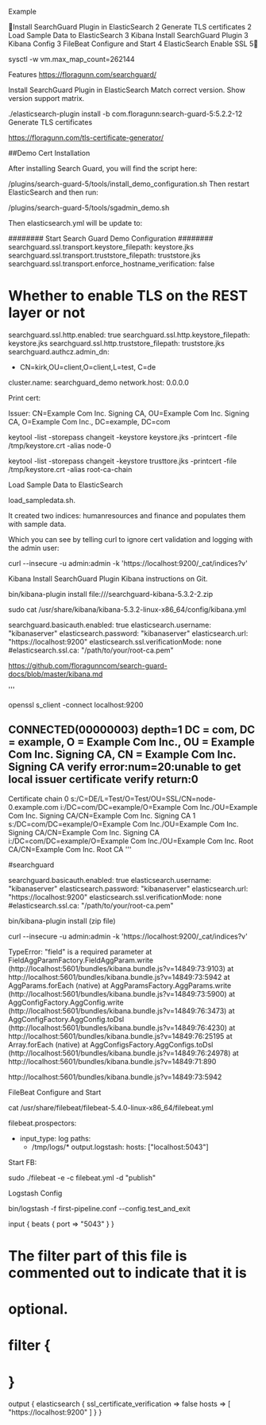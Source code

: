 Example


Install SearchGuard Plugin in ElasticSearch	2
Generate TLS certificates	2
Load Sample Data to ElasticSearch	3
Kibana Install SearchGuard Plugin	3
Kibana Config	3
FileBeat Configure and Start	4
ElasticSearch Enable SSL	5



 


 




sysctl -w vm.max_map_count=262144


Features
https://floragunn.com/searchguard/


Install SearchGuard Plugin in ElasticSearch
Match correct version.  Show version support matrix.


./elasticsearch-plugin install -b com.floragunn:search-guard-5:5.2.2-12
Generate TLS certificates


https://floragunn.com/tls-certificate-generator/

##Demo Cert Installation

After installing Search Guard, you will find the script here:

<ES dir>/plugins/search-guard-5/tools/install_demo_configuration.sh
Then restart ElasticSearch and then run:

<ES dir>/plugins/search-guard-5/tools/sgadmin_demo.sh

Then elasticsearch.yml will be update to:

 




######## Start Search Guard Demo Configuration ########
searchguard.ssl.transport.keystore_filepath: keystore.jks
searchguard.ssl.transport.truststore_filepath: truststore.jks
searchguard.ssl.transport.enforce_hostname_verification: false



# Whether to enable TLS on the REST layer or not
searchguard.ssl.http.enabled: true
searchguard.ssl.http.keystore_filepath: keystore.jks
searchguard.ssl.http.truststore_filepath: truststore.jks
searchguard.authcz.admin_dn:
  - CN=kirk,OU=client,O=client,L=test, C=de

cluster.name: searchguard_demo
network.host: 0.0.0.0

Print cert:

Issuer: CN=Example Com Inc. Signing CA, OU=Example Com Inc. Signing CA, O=Example Com Inc., DC=example, DC=com

keytool -list  -storepass changeit -keystore keystore.jks -printcert -file /tmp/keystore.crt -alias node-0

keytool -list  -storepass changeit -keystore trusttore.jks -printcert -file /tmp/keystore.crt -alias root-ca-chain

Load Sample Data to ElasticSearch

load_sampledata.sh.

It created two indices: humanresources and finance and populates them with sample data.

Which you can see by telling curl to ignore cert validation and logging with the admin user:

curl --insecure -u admin:admin -k 'https://localhost:9200/_cat/indices?v'


Kibana Install SearchGuard Plugin
Kibana instructions on Git.

bin/kibana-plugin install file:///searchguard-kibana-5.3.2-2.zip

sudo cat /usr/share/kibana/kibana-5.3.2-linux-x86_64/config/kibana.yml


searchguard.basicauth.enabled: true
elasticsearch.username: "kibanaserver"
elasticsearch.password: "kibanaserver"
elasticsearch.url: "https://localhost:9200"
elasticsearch.ssl.verificationMode: none
#elasticsearch.ssl.ca: "/path/to/your/root-ca.pem"



https://github.com/floragunncom/search-guard-docs/blob/master/kibana.md

'''

openssl s_client -connect localhost:9200
 
CONNECTED(00000003)
depth=1 DC = com, DC = example, O = Example Com Inc., OU = Example Com Inc. Signing CA, CN = Example Com Inc. Signing CA
verify error:num=20:unable to get local issuer certificate
verify return:0
---
Certificate chain
 0 s:/C=DE/L=Test/O=Test/OU=SSL/CN=node-0.example.com
   i:/DC=com/DC=example/O=Example Com Inc./OU=Example Com Inc. Signing CA/CN=Example Com Inc. Signing CA
 1 s:/DC=com/DC=example/O=Example Com Inc./OU=Example Com Inc. Signing CA/CN=Example Com Inc. Signing CA
   i:/DC=com/DC=example/O=Example Com Inc./OU=Example Com Inc. Root CA/CN=Example Com Inc. Root CA
'''


 



#searchguard

searchguard.basicauth.enabled: true
elasticsearch.username: "kibanaserver"
elasticsearch.password: "kibanaserver"
elasticsearch.url: "https://localhost:9200"
elasticsearch.ssl.verificationMode: none
#elasticsearch.ssl.ca: "/path/to/your/root-ca.pem"


bin/kibana-plugin install (zip file)

curl --insecure -u admin:admin -k 'https://localhost:9200/_cat/indices?v'


TypeError: "field" is a required parameter
    at FieldAggParamFactory.FieldAggParam.write (http://localhost:5601/bundles/kibana.bundle.js?v=14849:73:9103)
    at http://localhost:5601/bundles/kibana.bundle.js?v=14849:73:5942
    at AggParams.forEach (native)
    at AggParamsFactory.AggParams.write (http://localhost:5601/bundles/kibana.bundle.js?v=14849:73:5900)
    at AggConfigFactory.AggConfig.write (http://localhost:5601/bundles/kibana.bundle.js?v=14849:76:3473)
    at AggConfigFactory.AggConfig.toDsl (http://localhost:5601/bundles/kibana.bundle.js?v=14849:76:4230)
    at http://localhost:5601/bundles/kibana.bundle.js?v=14849:76:25195
    at Array.forEach (native)
    at AggConfigsFactory.AggConfigs.toDsl (http://localhost:5601/bundles/kibana.bundle.js?v=14849:76:24978)
    at http://localhost:5601/bundles/kibana.bundle.js?v=14849:71:890

http://localhost:5601/bundles/kibana.bundle.js?v=14849:73:5942


FileBeat Configure and Start



cat /usr/share/filebeat/filebeat-5.4.0-linux-x86_64/filebeat.yml


 filebeat.prospectors:
- input_type: log
  paths:
    - /tmp/logs/*
output.logstash:
  hosts: ["localhost:5043"]



Start FB:

sudo ./filebeat -e -c filebeat.yml -d "publish"

Logstash Config

bin/logstash -f first-pipeline.conf --config.test_and_exit


input {
    beats {
        port => "5043"
    }
}
# The filter part of this file is commented out to indicate that it is
# optional.
# filter {
#
# }
output {
  elasticsearch {
        ssl_certificate_verification => false
        hosts => [ "https://localhost:9200" ]
    }
}

 



